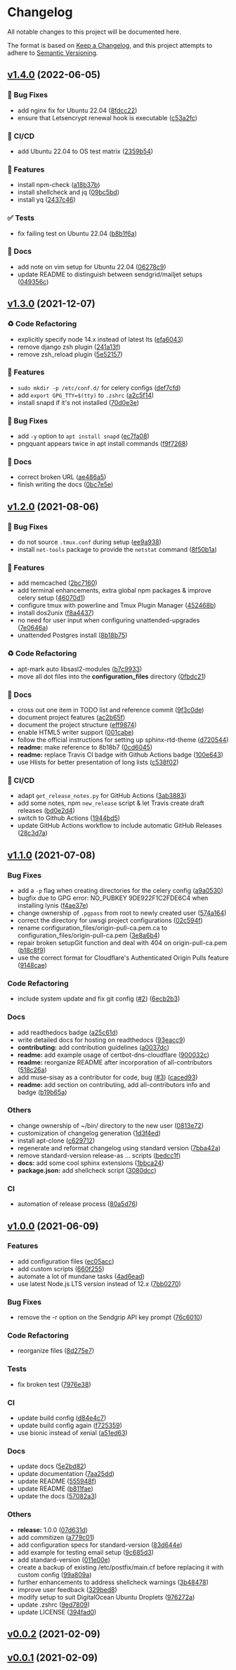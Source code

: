 # Changelog

All notable changes to this project will be documented here.

The format is based on [Keep a Changelog](https://keepachangelog.com/en/1.0.0/), and this project attempts to adhere to [Semantic Versioning](https://semver.org/spec/v2.0.0.html).

## [v1.4.0](https://github.com/engineervix/ubuntu-server-setup/compare/v1.3.0...v1.4.0) (2022-06-05)


### 🐛 Bug Fixes

* add nginx fix for Ubuntu 22.04 ([8fdcc22](https://github.com/engineervix/ubuntu-server-setup/commit/8fdcc224dc88291c93c6ce72cba9a762f0664820))
* ensure that Letsencrypt renewal hook is executable ([c53a2fc](https://github.com/engineervix/ubuntu-server-setup/commit/c53a2fcba5347d646587f59bd58479a3c112c57c))


### 👷 CI/CD

* add Ubuntu 22.04 to OS test matrix ([2359b54](https://github.com/engineervix/ubuntu-server-setup/commit/2359b541dbd7db99bbf1f455dc90606be8d2f996))


### 🚀 Features

* install npm-check ([a18b37b](https://github.com/engineervix/ubuntu-server-setup/commit/a18b37bc7f46f1bce4d36ef28c315ff243c3c240))
* install shellcheck and jq ([09bc5bd](https://github.com/engineervix/ubuntu-server-setup/commit/09bc5bdd4915be6b07b7352d96bf388fa5afa165))
* install yq ([2437c46](https://github.com/engineervix/ubuntu-server-setup/commit/2437c4657081b8a45a32e9f36a38dfd87a202fa8))


### ✅ Tests

* fix failing test on Ubuntu 22.04 ([b8b1f6a](https://github.com/engineervix/ubuntu-server-setup/commit/b8b1f6a47c704473274c523982969380c9f151b8))


### 📝 Docs

* add note on vim setup for Ubuntu 22.04 ([06278c9](https://github.com/engineervix/ubuntu-server-setup/commit/06278c9df407a3b704e280f1072441ce3f2eb51a))
* update README to distinguish between sendgrid/mailjet setups ([049356c](https://github.com/engineervix/ubuntu-server-setup/commit/049356cf05baef5cb7f0e3e318bbd3a2278c6076))

## [v1.3.0](https://github.com/engineervix/ubuntu-server-setup/compare/v1.2.0...v1.3.0) (2021-12-07)


### ♻️ Code Refactoring

* explicitly specify node 14.x instead of latest lts ([efa6043](https://github.com/engineervix/ubuntu-server-setup/commit/efa6043e7137c938b9441d120172fc37544c8c3e))
* remove django zsh plugin ([241a13f](https://github.com/engineervix/ubuntu-server-setup/commit/241a13fa79d7396bec3b215a9b205e0008a97c66))
* remove zsh_reload plugin ([5e52157](https://github.com/engineervix/ubuntu-server-setup/commit/5e521574b24d22823007d12589725a9e8ff296a8))


### 🚀 Features

* `sudo mkdir -p /etc/conf.d/` for celery configs ([def7cfd](https://github.com/engineervix/ubuntu-server-setup/commit/def7cfd06baa887b91244e296fa97e26e171b354))
* add `export GPG_TTY=$(tty)` to `.zshrc` ([a2c5f14](https://github.com/engineervix/ubuntu-server-setup/commit/a2c5f141bdbdc2018c9200f6e054301819de4161))
* install snapd if it's not installed ([70d0e3e](https://github.com/engineervix/ubuntu-server-setup/commit/70d0e3ede1cd1cd67b6474c4ed348b8e2158efe2))


### 🐛 Bug Fixes

* add `-y` option to `apt install snapd` ([ec7fa08](https://github.com/engineervix/ubuntu-server-setup/commit/ec7fa08b595593eadd687f538537532e6d9ada45))
* pngquant appears twice in apt install commands ([f9f7268](https://github.com/engineervix/ubuntu-server-setup/commit/f9f72683ad31edeb5efb7b6bf1e580ecde8eb484))


### 📝 Docs

* correct broken URL ([ae486a5](https://github.com/engineervix/ubuntu-server-setup/commit/ae486a51ea20596054f0ac82722f0fc96ae4243a))
* finish writing the docs ([0bc7e5e](https://github.com/engineervix/ubuntu-server-setup/commit/0bc7e5ea902096ae909122996ffc26cfa236e9fd))

## [v1.2.0](https://github.com/engineervix/ubuntu-server-setup/compare/v1.1.0...v1.2.0) (2021-08-06)


### 🐛 Bug Fixes

* do not source `.tmux.conf` during setup ([ee9a938](https://github.com/engineervix/ubuntu-server-setup/commit/ee9a9386515f892bcf1726ebe017795c37876e04))
* install `net-tools` package to provide the `netstat` command ([8f50b1a](https://github.com/engineervix/ubuntu-server-setup/commit/8f50b1a9921ca1d03ffa7819e47a84547e63252a))


### 🚀 Features

* add memcached ([2bc7160](https://github.com/engineervix/ubuntu-server-setup/commit/2bc7160defaec67fbbed4406239a596f7aca6913))
* add terminal enhancements, extra global npm packages & improve celery setup ([46070d1](https://github.com/engineervix/ubuntu-server-setup/commit/46070d15dcc838c57b98e614870c0aef17af54d0))
* configure tmux with powerline and Tmux Plugin Manager ([452468b](https://github.com/engineervix/ubuntu-server-setup/commit/452468b5221c4ae954f293923c3c7d734c0f5790))
* install dos2unix ([f8a4437](https://github.com/engineervix/ubuntu-server-setup/commit/f8a44372f1e357c4861a487b6bc9fffcab2d7aa8))
* no need for user input when configuring unattended-upgrades ([7e0646a](https://github.com/engineervix/ubuntu-server-setup/commit/7e0646a337f71bfeb1f9e88b2d5ab6193e564401))
* unattended Postgres install ([8b18b75](https://github.com/engineervix/ubuntu-server-setup/commit/8b18b75d2c4a3ea767ef685d85ed52503d0e750e))


### ♻️ Code Refactoring

* apt-mark auto libsasl2-modules ([b7c9933](https://github.com/engineervix/ubuntu-server-setup/commit/b7c9933808a89f5859cf516c88859cfc374eed09))
* move all dot files into the **configuration_files** directory ([0fbdc21](https://github.com/engineervix/ubuntu-server-setup/commit/0fbdc21acbf2a3fd96b9454777b08c5c9909edd3))


### 📝 Docs

* cross out one item in TODO list and reference commit ([9f3c0de](https://github.com/engineervix/ubuntu-server-setup/commit/9f3c0dec4fad82cd8fa3b8a748c180a2281552a4))
* document project features ([ac2b65f](https://github.com/engineervix/ubuntu-server-setup/commit/ac2b65f07b420adef2cc43ade327c54e2d9a465c))
* document the project structure ([eff9874](https://github.com/engineervix/ubuntu-server-setup/commit/eff9874abd73e417719eca96a2b65c5c6d6ecfae))
* enable HTML5 writer support ([001cabe](https://github.com/engineervix/ubuntu-server-setup/commit/001cabea90a2efd37f53b0d875af5eefa8676a22))
* follow the official instructions for setting up sphinx-rtd-theme ([d720544](https://github.com/engineervix/ubuntu-server-setup/commit/d72054479d52763cfa62b03cf1b300f27ad3aac2))
* **readme:** make reference to 8b18b7 ([0cd6045](https://github.com/engineervix/ubuntu-server-setup/commit/0cd60456aced1226f6d9525cd6470b31334ba096))
* **readme:** replace Travis CI badge with Github Actions badge ([100e643](https://github.com/engineervix/ubuntu-server-setup/commit/100e64300f9ec5dfcd1ba7a1ad23206e4b63e9bb))
* use Hlists for better presentation of long lists ([c538f02](https://github.com/engineervix/ubuntu-server-setup/commit/c538f02d0b416d944a84a65d4f6699a0e7ebfb4a))


### 👷 CI/CD

* adapt `get_release_notes.py` for GitHub Actions ([3ab3883](https://github.com/engineervix/ubuntu-server-setup/commit/3ab388310517d7093b59c16e0d65069575db09e9))
* add some notes, npm `new_release` script & let Travis create draft releases ([bd0e2d4](https://github.com/engineervix/ubuntu-server-setup/commit/bd0e2d47ebdc09151b19ea0421b2990140d8f777))
* switch to Github Actions ([1944bd5](https://github.com/engineervix/ubuntu-server-setup/commit/1944bd53db43cadc594cbaa75464c7cf640c56b9))
* update GitHub Actions workflow to include automatic GitHub Releases ([28c3d7a](https://github.com/engineervix/ubuntu-server-setup/commit/28c3d7a12f8eaeeb84ded4f08549873aff517ac2))

## [v1.1.0](https://github.com/engineervix/ubuntu-server-setup/compare/v1.0.0...v1.1.0) (2021-07-08)


### Bug Fixes

* add a `-p` flag when creating directories for the celery config ([a9a0530](https://github.com/engineervix/ubuntu-server-setup/commit/a9a05308ed94b739d6a08442ba63651956e9ac85))
* bugfix due to GPG error: NO_PUBKEY 9DE922F1C2FDE6C4 when installing lynis ([f4ae37e](https://github.com/engineervix/ubuntu-server-setup/commit/f4ae37e05b7701eed15a54a13a0e74c727ea87fd))
* change ownership of `.pgpass` from root to newly created user ([574a164](https://github.com/engineervix/ubuntu-server-setup/commit/574a16456492c4847187ec2fc1af92df1aea071e))
* correct the directory for uwsgi project configurations ([02c594f](https://github.com/engineervix/ubuntu-server-setup/commit/02c594f0817d1fbe1683e87e2e899699ca9f8d8b))
* rename configuration_files/origin-pull-ca.pem.ca to configuration_files/origin-pull-ca.pem ([3e8a6b4](https://github.com/engineervix/ubuntu-server-setup/commit/3e8a6b4e8f05b7347e7db6133461b7e2b4affd7a))
* repair broken setupGit function and deal with 404 on origin-pull-ca.pem ([b18c8f9](https://github.com/engineervix/ubuntu-server-setup/commit/b18c8f918069814a3623199cb3976bcc970c5074))
* use the correct format for Cloudflare's Authenticated Origin Pulls feature ([9148cae](https://github.com/engineervix/ubuntu-server-setup/commit/9148caef483256f3d1108aca09bfcd48a8e93a07))


### Code Refactoring

* include system update and fix git config ([#2](https://github.com/engineervix/ubuntu-server-setup/issues/2)) ([6ecb2b3](https://github.com/engineervix/ubuntu-server-setup/commit/6ecb2b3f490a063a8a64b076d71b9b20002c04f6))


### Docs

* add readthedocs badge ([a25c61d](https://github.com/engineervix/ubuntu-server-setup/commit/a25c61d9af66b8ad992120787c51f6644aecf5d3))
* write detailed docs for hosting on readthedocs ([93eacc9](https://github.com/engineervix/ubuntu-server-setup/commit/93eacc93ac8f31a06f40056bf8cfeb8a825853a8))
* **contributing:** add contribution guidelines ([a0037dc](https://github.com/engineervix/ubuntu-server-setup/commit/a0037dc1a0d132fc2f60be46bb100fca97625e59))
* **readme:** add example usage of certbot-dns-cloudflare ([900032c](https://github.com/engineervix/ubuntu-server-setup/commit/900032c9757954781281ede0f918e18ab20df109))
* **readme:** reorganize README after incorporation of all-contributors ([518c26a](https://github.com/engineervix/ubuntu-server-setup/commit/518c26a91c907245d5989cba06589b4d0dc063f7))
* add muse-sisay as a contributor for code, bug ([#3](https://github.com/engineervix/ubuntu-server-setup/issues/3)) ([caced93](https://github.com/engineervix/ubuntu-server-setup/commit/caced9392fb796f07de853ad92cf3e273843adf8))
* **readme:** add section on contributing, add all-contributors info and badge ([b19b65a](https://github.com/engineervix/ubuntu-server-setup/commit/b19b65a9dbb3e3e21d8f2e1d2682ccd6a9223a68))


### Others

* change ownership of ~/bin/ directory to the new user ([0813e72](https://github.com/engineervix/ubuntu-server-setup/commit/0813e7201ab12dff1013f51258d041476d15438f))
* customization of changelog generation ([1d3f4ed](https://github.com/engineervix/ubuntu-server-setup/commit/1d3f4ed1050f17abbcd8251c7f2b8ca37159b9e7))
* install apt-clone ([c629712](https://github.com/engineervix/ubuntu-server-setup/commit/c629712cf64c10cfddba438a81da5d40d4242aaf))
* regenerate and reformat changelog using standard version ([7bba42a](https://github.com/engineervix/ubuntu-server-setup/commit/7bba42adcbbc801c2dcd2e85a3187f448a6ff8ed))
* remove standard-version release-as ... scripts ([bedcc1f](https://github.com/engineervix/ubuntu-server-setup/commit/bedcc1f51044edb6967b0ed4e30c7811b4388d08))
* **docs:** add some cool sphinx extensions ([1bbca24](https://github.com/engineervix/ubuntu-server-setup/commit/1bbca24742056bbfc7b2033862e937a59f95403e))
* **package.json:** add shellcheck script ([3080dcc](https://github.com/engineervix/ubuntu-server-setup/commit/3080dcce92725f8cef3d2c1c8e7eb165e92aff10))


### CI

* automation of release process ([80a5d76](https://github.com/engineervix/ubuntu-server-setup/commit/80a5d76847c56b5c8df7d64a3f85040f6c21bd0e))

## [v1.0.0](https://github.com/engineervix/ubuntu-server-setup/compare/v0.0.2...v1.0.0) (2021-06-09)


### Features

* add configuration files ([ec05acc](https://github.com/engineervix/ubuntu-server-setup/commit/ec05acc37602414586366bee8f26f34eed4d49e9))
* add custom scripts ([660f255](https://github.com/engineervix/ubuntu-server-setup/commit/660f2554a4f4fbd22dcda454239031d04432d337))
* automate a lot of mundane tasks ([4ad6ead](https://github.com/engineervix/ubuntu-server-setup/commit/4ad6ead5cb751233b70180e30b33f782383a4a6c))
* use latest Node.js LTS version instead of 12.x ([7bb0270](https://github.com/engineervix/ubuntu-server-setup/commit/7bb02701222c453ddcbc57964cbb37938f97dc4a))


### Bug Fixes

* remove the -r option on the Sendgrip API key prompt ([76c6010](https://github.com/engineervix/ubuntu-server-setup/commit/76c6010c71809fa5f7a0c3f49989b01416b82796))


### Code Refactoring

* reorganize files ([8d275e7](https://github.com/engineervix/ubuntu-server-setup/commit/8d275e7d8f4d2e3c6bd1dce71610daf2daac74fb))


### Tests

* fix broken test ([7976e38](https://github.com/engineervix/ubuntu-server-setup/commit/7976e382aaa1914bed7c96ea827ea7d2f685d573))


### CI

* update build config ([d84e4c7](https://github.com/engineervix/ubuntu-server-setup/commit/d84e4c72ad855a5d165d1f4587757f2b26a3398d))
* update build config again ([f725359](https://github.com/engineervix/ubuntu-server-setup/commit/f7253592d80e6126df0ffb7599b776100854124a))
* use bionic instead of xenial ([a51ed63](https://github.com/engineervix/ubuntu-server-setup/commit/a51ed632465504273399747dc3d262177da9e82f))


### Docs

* update docs ([5e2bd82](https://github.com/engineervix/ubuntu-server-setup/commit/5e2bd823774aafdfb5987f0d4212457b01bfd892))
* update documentation ([7aa25dd](https://github.com/engineervix/ubuntu-server-setup/commit/7aa25dd94d8f7800ad89cb250045770d0cbfc623))
* update README ([555948f](https://github.com/engineervix/ubuntu-server-setup/commit/555948f8c389b776138412490e148694ffd4012d))
* update README ([b811fae](https://github.com/engineervix/ubuntu-server-setup/commit/b811fae0b359330f5806628261a595201c2678c1))
* update the docs ([57082a3](https://github.com/engineervix/ubuntu-server-setup/commit/57082a31d1a67248866a9a29d071f55e30800a65))


### Others

* **release:** 1.0.0 ([07d631d](https://github.com/engineervix/ubuntu-server-setup/commit/07d631d29f217080325d841218df8f50d5294181))
* add commitizen ([a779c01](https://github.com/engineervix/ubuntu-server-setup/commit/a779c0163a3d89cd5c294eebfaedf8e13dfa528f))
* add configuration specs for standard-version ([83d644e](https://github.com/engineervix/ubuntu-server-setup/commit/83d644ea473e79d96b5eb2f0c20af2e82518a5ad))
* add example for testing email setup ([9c685d3](https://github.com/engineervix/ubuntu-server-setup/commit/9c685d3cb8b3f737b610a7b093a0375f07d8a1cf))
* add standard-version ([011e00e](https://github.com/engineervix/ubuntu-server-setup/commit/011e00e0159a4152049b86a6e1785cd828f1228a))
* create a backup of existing /etc/postfix/main.cf before replacing it with custom config ([99a809a](https://github.com/engineervix/ubuntu-server-setup/commit/99a809a24803b9f77181b3faf97b3e05fa1854dd))
* further enhancements to address shellcheck warnings ([3b48478](https://github.com/engineervix/ubuntu-server-setup/commit/3b48478ed0fe471d0e3e2c200777f4d424a4739d))
* improve user feedback ([329bed8](https://github.com/engineervix/ubuntu-server-setup/commit/329bed8c815a704e0a4b5b56356cd95b58d415b9))
* modify setup to suit DigitalOcean Ubuntu Droplets ([976272a](https://github.com/engineervix/ubuntu-server-setup/commit/976272a1e909944106b70b8cf2aa441e1d9fca13))
* update .zshrc ([9ed7809](https://github.com/engineervix/ubuntu-server-setup/commit/9ed7809530ffbff996613d8e484be983cba040fe))
* update LICENSE ([394fad0](https://github.com/engineervix/ubuntu-server-setup/commit/394fad0b7bc1ae943ee76ef6b7a1605ad62cb0f7))

## [v0.0.2](https://github.com/engineervix/ubuntu-server-setup/compare/v0.0.1...v0.0.2) (2021-02-09)

## [v0.0.1](https://github.com/engineervix/ubuntu-server-setup/compare/6ce63c9e1b58232c993f4fc8bf2ccbac5af6026d...v0.0.1) (2021-02-09)
